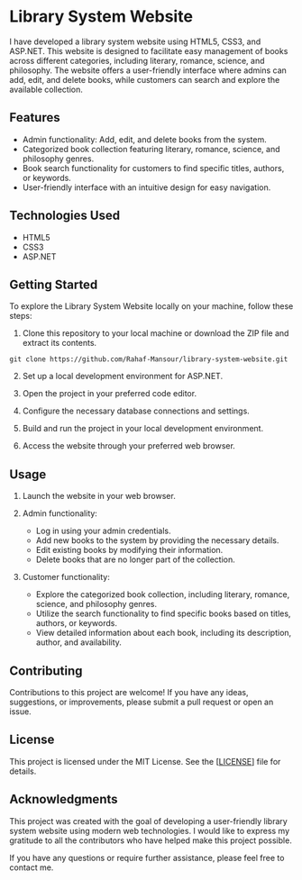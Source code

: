 # Library System Website

I have developed a library system website using HTML5, CSS3, and ASP.NET. This website is designed to facilitate easy management of books across different categories, including literary, romance, science, and philosophy. The website offers a user-friendly interface where admins can add, edit, and delete books, while customers can search and explore the available collection.

## Features

- Admin functionality: Add, edit, and delete books from the system.
- Categorized book collection featuring literary, romance, science, and philosophy genres.
- Book search functionality for customers to find specific titles, authors, or keywords.
- User-friendly interface with an intuitive design for easy navigation.

## Technologies Used

- HTML5
- CSS3
- ASP.NET

## Getting Started

To explore the Library System Website locally on your machine, follow these steps:

1. Clone this repository to your local machine or download the ZIP file and extract its contents.

```shell
git clone https://github.com/Rahaf-Mansour/library-system-website.git
```

2. Set up a local development environment for ASP.NET.

3. Open the project in your preferred code editor.

4. Configure the necessary database connections and settings.

5. Build and run the project in your local development environment.

6. Access the website through your preferred web browser.

## Usage

1. Launch the website in your web browser.

2. Admin functionality:
   - Log in using your admin credentials.
   - Add new books to the system by providing the necessary details.
   - Edit existing books by modifying their information.
   - Delete books that are no longer part of the collection.

3. Customer functionality:
   - Explore the categorized book collection, including literary, romance, science, and philosophy genres.
   - Utilize the search functionality to find specific books based on titles, authors, or keywords.
   - View detailed information about each book, including its description, author, and availability.

## Contributing

Contributions to this project are welcome! If you have any ideas, suggestions, or improvements, please submit a pull request or open an issue.

## License

This project is licensed under the MIT License. See the [[LICENSE](https://github.com/git/git-scm.com/blob/main/MIT-LICENSE.txt)] file for details.

## Acknowledgments

This project was created with the goal of developing a user-friendly library system website using modern web technologies. I would like to express my gratitude to all the contributors who have helped make this project possible.

If you have any questions or require further assistance, please feel free to contact me.

